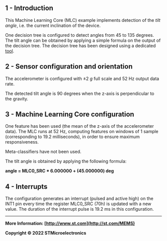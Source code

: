 ## 1 - Introduction

This Machine Learning Core (MLC) example implements detection of the *tilt angle*, i.e. the current inclination of the device.

One decision tree is configured to detect angles from 45 to 135 degrees. The tilt angle can be obtained by applying a simple formula on the output of the decision tree.
The decision tree has been designed using a dedicated [tool](./../../../tools/mlc_tilt_angle_tool).


## 2 - Sensor configuration and orientation

The accelerometer is configured with ±2 *g* full scale and 52 Hz output data rate.

The detected tilt angle is 90 degrees when the z-axis is perpendicular to the gravity.


## 3 - Machine Learning Core configuration

One feature has been used (the mean of the z-axis of the accelerometer data).
The MLC runs at 52 Hz, computing features on windows of 1 sample (corresponding to 19.2 milliseconds), in order to ensure maximum responsiveness.

Meta-classifiers have not been used.

The tilt angle is obtained by applying the following formula:

**angle = MLC0_SRC * 6.000000 + (45.000000) deg**


## 4 - Interrupts

The configuration generates an interrupt (pulsed and active high) on the INT1 pin every time the register MLC0_SRC (70h) is updated with a new value. The duration of the interrupt pulse is 19.2 ms in this configuration.

------

**More Information: [http://www.st.com](http://st.com/MEMS)**

**Copyright © 2022 STMicroelectronics**

